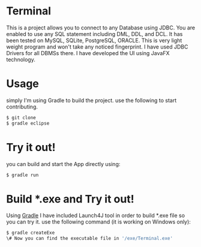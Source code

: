 # Terminal
This is a project allows you to connect to any Database using JDBC. You are enabled to use any SQL statement including DML, DDL, and DCL. It has been tested on MySQL, SQLite, PostgreSQL, ORACLE. This is very light weight program and won't take any noticed fingerprint. I have used JDBC Drivers for all DBMSs there. I have developed the UI using JavaFX technology.

# Usage
simply I'm using Gradle to build the project. use the following to start contributing.
```bash
$ git clone
$ gradle eclipse
```

# Try it out!
you can build and start the App directly using:
```bash
$ gradle run
```

# Build *.exe and Try it out!
Using [Gradle](https://gradle.org/) I have included Launch4J tool in order to build *.exe file so you can try it. use the following command (it is working on Windows only):
```bash
$ gradle createExe
\# Now you can find the executable file in '/exe/Terminal.exe'
```